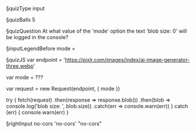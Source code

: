 §quizType
input

§quizBalls
5

§quizQuestion
At what value of the 'mode' option the text 'blob size:  0' will be logged in the console?


§inputLegendBefore
mode =


§quizJS
var endpoint = 'https://pixlr.com/images/index/ai-image-generator-three.webp'

var mode = ???

var request = new Request(endpoint, { mode })

try {
  fetch(request)
    .then(response => response.blob())
    .then(blob => console.log('blob size: ', blob.size))
    .catch(err => console.warn(err))
} catch (err) {
  console.warn(err)
}


§rightInput
no-cors
'no-cors'
"no-cors"
